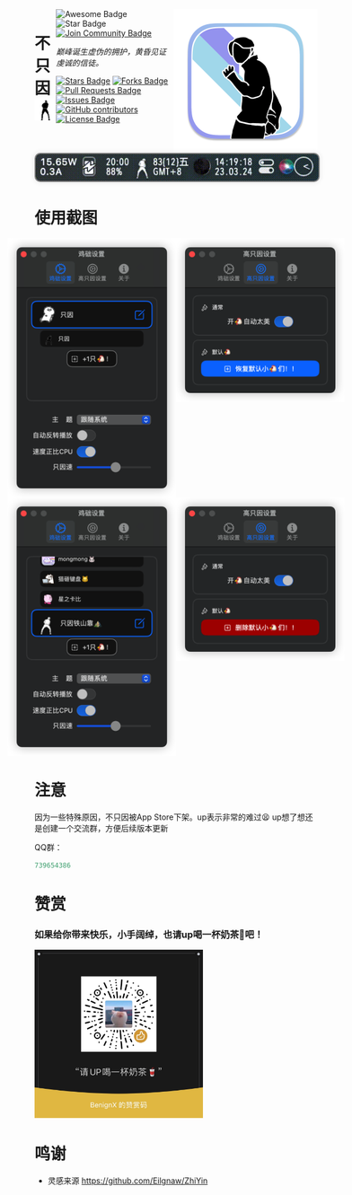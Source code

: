<img height="256" src="BuZhiYin/Assets.xcassets/AppIcon.appiconset/icon_512x512@2x@2x.png" alt="RunCat for GNOME Shell Logo" align="right"/>
<div style="display: flex; justify-content: space-between; flex:8">
<h1 align="left">不只因<img src="ZhiYin/DefaultGIF/zhiyin.gif"/></h1>
<div align="left">
<img src="https://img.shields.io/static/v1?label=Awesome&message=Project&style=for-the-badge&color=blue&logo=glass" alt="Awesome Badge"/>
<img src="https://img.shields.io/static/v1?label=%F0%9F%8C%9F&message=ZhiYin&style=for-the-badge&color=BC4E99" alt="Star Badge"/>
<a href="https://jq.qq.com/?_wv=1027&k=8Z9w4LGN"><img src="https://img.shields.io/badge/QQ%20Group-join-black?style=for-the-badge&logo=linux" alt="Join Community Badge"/></a>
<br>

<i>巅峰诞生虚伪的拥护，黄昏见证虔诚的信徒。</i>

<a href="https://github.com/W-Mai/BuZhiYin/stargazers"><img src="https://img.shields.io/github/stars/W-Mai/BuZhiYin?style=for-the-badge&" alt="Stars Badge"/></a>
<a href="https://github.com/W-Mai/BuZhiYin/network/members"><img src="https://img.shields.io/github/forks/W-Mai/BuZhiYin?style=for-the-badge&" alt="Forks Badge"/></a>
<a href="https://github.com/W-Mai/BuZhiYin/pulls"><img src="https://img.shields.io/github/issues-pr/W-Mai/BuZhiYin?style=for-the-badge&" alt="Pull Requests Badge"/></a>
<a href="https://github.com/W-Mai/BuZhiYin/issues"><img src="https://img.shields.io/github/issues/W-Mai/BuZhiYin?style=for-the-badge&" alt="Issues Badge"/></a>
<a href="https://github.com/W-Mai/BuZhiYin/graphs/contributors"><img alt="GitHub contributors" src="https://img.shields.io/github/contributors/W-Mai/BuZhiYin?color=2b9348&style=for-the-badge&"></a>
<a href="https://github.com/W-Mai/BuZhiYin/blob/master/LICENSE"><img src="https://img.shields.io/github/license/W-Mai/BuZhiYin?color=2b9348&style=for-the-badge&" alt="License Badge"/></a>

</div>
</div>


<div align="center">
<img src="Snapshot/screen_record.gif" style="border-radius:10px;box-shadow: 0px 0px 10px #3332; border: 2px solid gray;"/>
</div>

# 使用截图

<div align="center">
<div style="display: flex; width: 400px; align-items: start;justify-content: center;">
<img src="Snapshot/2023-03-24 14.08.21.png" width="300px">
<img src="Snapshot/2023-03-24 14.08.25.png" width="300px">
</div>

<div style="display: flex; width: 400px; align-items: start;justify-content: center;">
<img src="Snapshot/2023-03-24 14.08.26.png" width="300px">
<img src="Snapshot/2023-03-24 14.08.27.png" width="300px">
</div>
</div>

# 注意

因为一些特殊原因，不只因被App Store下架。up表示非常的难过😫 up想了想还是创建一个交流群，方便后续版本更新

QQ群：
```cpp
739654386
```

# 赞赏

### 如果给你带来快乐，小手阔绰，也请up喝一杯奶茶🥤吧！

<img src="Snapshot/sponsor.jpg" width="300"/>


# 鸣谢

* 灵感来源 https://github.com/Eilgnaw/ZhiYin
